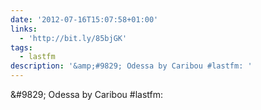 ```yaml
---
date: '2012-07-16T15:07:58+01:00'
links:
  - 'http://bit.ly/85bjGK'
tags:
  - lastfm
description: '&amp;#9829; Odessa by Caribou #lastfm: '
---
```

&amp;#9829; Odessa by Caribou #lastfm: 
